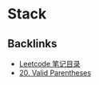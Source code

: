 # Stack

## Backlinks
- [Leetcode 笔记目录](Leetcode笔记目录.md)
- [20. Valid Parentheses](20-Valid_Parentheses.md)